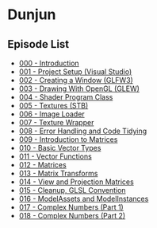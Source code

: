 Dunjun
======

Episode List
------------
* [000 - Introduction](https://youtu.be/fRUYl6_5m3o)
* [001 - Project Setup (Visual Studio)](https://youtu.be/Vzve8VOn8qA)
* [002 - Creating a Window (GLFW3)](https://youtu.be/LNxpDcRs8Zg)
* [003 - Drawing With OpenGL (GLEW)](https://youtu.be/42x_p1PeecU)
* [004 - Shader Program Class](https://youtu.be/fLSLJ66AEOU)
* [005 - Textures (STB)](https://youtu.be/eiz7ZZBtUA0)
* [006 - Image Loader](https://youtu.be/Wl0jh_CBT8w)
* [007 - Texture Wrapper](https://youtu.be/2i2jX4yb8sI)
* [008 - Error Handling and Code Tidying](https://youtu.be/jUUGEFV7rk0)
* [009 - Introduction to Matrices](https://youtu.be/imjaU0gO1vY)
* [010 - Basic Vector Types](https://youtu.be/MSHeE7kAqbA)
* [011 - Vector Functions](https://youtu.be/sX_1BSVp-ok)
* [012 - Matrices](https://youtu.be/fcHEk02Hasg)
* [013 - Matrix Transforms](https://youtu.be/WEpA4NbN-xQ)
* [014 - View and Projection Matrices](https://youtu.be/QAIbGN_oXdo)
* [015 - Cleanup, GLSL Convention](https://youtu.be/hQw7_DWjQtg)
* [016 - ModelAssets and ModelInstances](https://youtu.be/oDwALlxMa4k)
* [017 - Complex Numbers (Part 1)](https://youtu.be/NpkoqTOWn4E)
* [018 - Complex Numbers (Part 2)](https://youtu.be/Vhtw7EvLuQQ)
